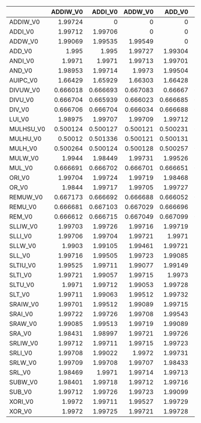 |           |   ADDIW_V0 |   ADDI_V0 |   ADDW_V0 |   ADD_V0 |   ANDI_V0 |   AND_V0 |   AUIPC_V0 |   DIVUW_V0 |   DIVU_V0 |   DIV_V0 |   LUI_V0 |   MULHSU_V0 |   MULHU_V0 |   MULH_V0 |   MULW_V0 |   MUL_V0 |   ORI_V0 |    OR_V0 |   REMUW_V0 |   REMU_V0 |   REM_V0 |   SLLIW_V0 |   SLLI_V0 |   SLLW_V0 |   SLL_V0 |   SLTIU_V0 |   SLTI_V0 |   SLTU_V0 |   SLT_V0 |   SRAIW_V0 |   SRAI_V0 |   SRAW_V0 |   SRA_V0 |   SRLIW_V0 |   SRLI_V0 |   SRLW_V0 |   SRL_V0 |   SUBW_V0 |   SUB_V0 |   XORI_V0 |   XOR_V0 |
|:----------|-----------:|----------:|----------:|---------:|----------:|---------:|-----------:|-----------:|----------:|---------:|---------:|------------:|-----------:|----------:|----------:|---------:|---------:|---------:|-----------:|----------:|---------:|-----------:|----------:|----------:|---------:|-----------:|----------:|----------:|---------:|-----------:|----------:|----------:|---------:|-----------:|----------:|----------:|---------:|----------:|---------:|----------:|---------:|
| ADDIW_V0  |   1.99724  |  0        |  0        | 0        |  0        | 0        |   0        |   0        |  0        | 0        | 0        |    0        |   0        |  0        |  0        | 0        | 0        | 0        |   0        |  0        | 0        |    0       |   0       |   0       |  0       |    0       |   0       |   0       |  0       |    0       |   0       |   0       |  0       |    0       |   0       |   0       |  0       |   0       |  0       |   0       |  0       |
| ADDI_V0   |   1.99712  |  1.99706  |  0        | 0        |  0        | 0        |   0        |   0        |  0        | 0        | 0        |    0        |   0        |  0        |  0        | 0        | 0        | 0        |   0        |  0        | 0        |    0       |   0       |   0       |  0       |    0       |   0       |   0       |  0       |    0       |   0       |   0       |  0       |    0       |   0       |   0       |  0       |   0       |  0       |   0       |  0       |
| ADDW_V0   |   1.99069  |  1.99535  |  1.99549  | 0        |  0        | 0        |   0        |   0        |  0        | 0        | 0        |    0        |   0        |  0        |  0        | 0        | 0        | 0        |   0        |  0        | 0        |    0       |   0       |   0       |  0       |    0       |   0       |   0       |  0       |    0       |   0       |   0       |  0       |    0       |   0       |   0       |  0       |   0       |  0       |   0       |  0       |
| ADD_V0    |   1.995    |  1.995    |  1.99727  | 1.99304  |  0        | 0        |   0        |   0        |  0        | 0        | 0        |    0        |   0        |  0        |  0        | 0        | 0        | 0        |   0        |  0        | 0        |    0       |   0       |   0       |  0       |    0       |   0       |   0       |  0       |    0       |   0       |   0       |  0       |    0       |   0       |   0       |  0       |   0       |  0       |   0       |  0       |
| ANDI_V0   |   1.9971   |  1.9971   |  1.99713  | 1.99701  |  1.99713  | 0        |   0        |   0        |  0        | 0        | 0        |    0        |   0        |  0        |  0        | 0        | 0        | 0        |   0        |  0        | 0        |    0       |   0       |   0       |  0       |    0       |   0       |   0       |  0       |    0       |   0       |   0       |  0       |    0       |   0       |   0       |  0       |   0       |  0       |   0       |  0       |
| AND_V0    |   1.98953  |  1.99714  |  1.9973   | 1.99504  |  1.99535  | 1.99095  |   0        |   0        |  0        | 0        | 0        |    0        |   0        |  0        |  0        | 0        | 0        | 0        |   0        |  0        | 0        |    0       |   0       |   0       |  0       |    0       |   0       |   0       |  0       |    0       |   0       |   0       |  0       |    0       |   0       |   0       |  0       |   0       |  0       |   0       |  0       |
| AUIPC_V0  |   1.66429  |  1.65929  |  1.66303  | 1.66428  |  1.6643   | 1.65692  |   0.666822 |   0        |  0        | 0        | 0        |    0        |   0        |  0        |  0        | 0        | 0        | 0        |   0        |  0        | 0        |    0       |   0       |   0       |  0       |    0       |   0       |   0       |  0       |    0       |   0       |   0       |  0       |    0       |   0       |   0       |  0       |   0       |  0       |   0       |  0       |
| DIVUW_V0  |   0.666018 |  0.666693 |  0.667083 | 0.66667  |  0.666708 | 0.666883 |   0.666704 |   0.333544 |  0        | 0        | 0        |    0        |   0        |  0        |  0        | 0        | 0        | 0        |   0        |  0        | 0        |    0       |   0       |   0       |  0       |    0       |   0       |   0       |  0       |    0       |   0       |   0       |  0       |    0       |   0       |   0       |  0       |   0       |  0       |   0       |  0       |
| DIVU_V0   |   0.666704 |  0.665939 |  0.666023 | 0.666685 |  0.666692 | 0.666699 |   0.666789 |   0.333544 |  0.333542 | 0        | 0        |    0        |   0        |  0        |  0        | 0        | 0        | 0        |   0        |  0        | 0        |    0       |   0       |   0       |  0       |    0       |   0       |   0       |  0       |    0       |   0       |   0       |  0       |    0       |   0       |   0       |  0       |   0       |  0       |   0       |  0       |
| DIV_V0    |   0.666706 |  0.666704 |  0.666034 | 0.666688 |  0.666704 | 0.666694 |   0.666564 |   0.333558 |  0.3355   | 0.333545 | 0        |    0        |   0        |  0        |  0        | 0        | 0        | 0        |   0        |  0        | 0        |    0       |   0       |   0       |  0       |    0       |   0       |   0       |  0       |    0       |   0       |   0       |  0       |    0       |   0       |   0       |  0       |   0       |  0       |   0       |  0       |
| LUI_V0    |   1.98975  |  1.99707  |  1.99709  | 1.99712  |  1.9972   | 1.99537  |   1.66502  |   0.666687 |  0.666675 | 0.667014 | 1.99589  |    0        |   0        |  0        |  0        | 0        | 0        | 0        |   0        |  0        | 0        |    0       |   0       |   0       |  0       |    0       |   0       |   0       |  0       |    0       |   0       |   0       |  0       |    0       |   0       |   0       |  0       |   0       |  0       |   0       |  0       |
| MULHSU_V0 |   0.500124 |  0.500127 |  0.500121 | 0.500231 |  0.500114 | 0.501234 |   0.501221 |   0.501476 |  0.500237 | 0.500114 | 0.500207 |    0.250689 |   0        |  0        |  0        | 0        | 0        | 0        |   0        |  0        | 0        |    0       |   0       |   0       |  0       |    0       |   0       |   0       |  0       |    0       |   0       |   0       |  0       |    0       |   0       |   0       |  0       |   0       |  0       |   0       |  0       |
| MULHU_V0  |   0.50012  |  0.501336 |  0.500121 | 0.500131 |  0.50013  | 0.50013  |   0.500101 |   0.500105 |  0.500124 | 0.500116 | 0.500112 |    0.250249 |   0.252544 |  0        |  0        | 0        | 0        | 0        |   0        |  0        | 0        |    0       |   0       |   0       |  0       |    0       |   0       |   0       |  0       |    0       |   0       |   0       |  0       |    0       |   0       |   0       |  0       |   0       |  0       |   0       |  0       |
| MULH_V0   |   0.500264 |  0.500124 |  0.500128 | 0.500257 |  0.501255 | 0.501507 |   0.500104 |   0.500123 |  0.500253 | 0.500125 | 0.500118 |    0.250257 |   0.250248 |  0.250265 |  0        | 0        | 0        | 0        |   0        |  0        | 0        |    0       |   0       |   0       |  0       |    0       |   0       |   0       |  0       |    0       |   0       |   0       |  0       |    0       |   0       |   0       |  0       |   0       |  0       |   0       |  0       |
| MULW_V0   |   1.9944   |  1.98449  |  1.99731  | 1.99526  |  1.99714  | 1.9871   |   1.6633   |   0.666689 |  0.66669  | 0.666704 | 1.99721  |    0.400173 |   0.400168 |  0.401735 |  0.999818 | 0        | 0        | 0        |   0        |  0        | 0        |    0       |   0       |   0       |  0       |    0       |   0       |   0       |  0       |    0       |   0       |   0       |  0       |    0       |   0       |   0       |  0       |   0       |  0       |   0       |  0       |
| MUL_V0    |   0.666691 |  0.666702 |  0.666701 | 0.666651 |  0.666709 | 0.66671  |   0.666666 |   0.666719 |  0.666735 | 0.666847 | 0.666684 |    0.288702 |   0.285959 |  0.285946 |  0.501211 | 0.333541 | 0        | 0        |   0        |  0        | 0        |    0       |   0       |   0       |  0       |    0       |   0       |   0       |  0       |    0       |   0       |   0       |  0       |    0       |   0       |   0       |  0       |   0       |  0       |   0       |  0       |
| ORI_V0    |   1.99704  |  1.99724  |  1.99719  | 1.98468  |  1.99497  | 1.9872   |   1.66507  |   0.66671  |  0.666821 | 0.666703 | 1.99721  |    0.50012  |   0.500124 |  0.500137 |  1.99531  | 0.666723 | 1.99087  | 0        |   0        |  0        | 0        |    0       |   0       |   0       |  0       |    0       |   0       |   0       |  0       |    0       |   0       |   0       |  0       |    0       |   0       |   0       |  0       |   0       |  0       |   0       |  0       |
| OR_V0     |   1.9844   |  1.99717  |  1.99705  | 1.99727  |  1.99712  | 1.99716  |   1.66032  |   0.666692 |  0.666997 | 0.666906 | 1.99532  |    0.500128 |   0.500125 |  0.500259 |  1.99089  | 0.666693 | 1.9872   | 1.997    |   0        |  0        | 0        |    0       |   0       |   0       |  0       |    0       |   0       |   0       |  0       |    0       |   0       |   0       |  0       |    0       |   0       |   0       |  0       |   0       |  0       |   0       |  0       |
| REMUW_V0  |   0.667173 |  0.666692 |  0.666688 | 0.666052 |  0.666632 | 0.667144 |   0.666975 |   0.333556 |  0.333549 | 0.33355  | 0.66702  |    0.500125 |   0.501211 |  0.501152 |  0.666709 | 0.6667   | 0.666705 | 0.666655 |   0.333553 |  0        | 0        |    0       |   0       |   0       |  0       |    0       |   0       |   0       |  0       |    0       |   0       |   0       |  0       |    0       |   0       |   0       |  0       |   0       |  0       |   0       |  0       |
| REMU_V0   |   0.666681 |  0.667103 |  0.667029 | 0.666696 |  0.6667   | 0.666702 |   0.666694 |   0.333553 |  0.333541 | 0.333555 | 0.666595 |    0.500442 |   0.500117 |  0.500088 |  0.666707 | 0.666722 | 0.666702 | 0.666707 |   0.33354  |  0.333553 | 0        |    0       |   0       |   0       |  0       |    0       |   0       |   0       |  0       |    0       |   0       |   0       |  0       |    0       |   0       |   0       |  0       |   0       |  0       |   0       |  0       |
| REM_V0    |   0.666612 |  0.666715 |  0.667049 | 0.667099 |  0.666696 | 0.666692 |   0.666672 |   0.335496 |  0.33355  | 0.335559 | 0.666684 |    0.500107 |   0.500124 |  0.5001   |  0.666693 | 0.666721 | 0.666705 | 0.66671  |   0.333544 |  0.335551 | 0.333544 |    0       |   0       |   0       |  0       |    0       |   0       |   0       |  0       |    0       |   0       |   0       |  0       |    0       |   0       |   0       |  0       |   0       |  0       |   0       |  0       |
| SLLIW_V0  |   1.99703  |  1.99726  |  1.99716  | 1.99719  |  1.99709  | 1.99713  |   1.66498  |   0.667064 |  0.666586 | 0.666679 | 1.99114  |    0.500242 |   0.500119 |  0.500127 |  1.99525  | 0.666686 | 1.99714  | 1.99725  |   0.66662  |  0.666684 | 0.66705  |    1.99731 |   0       |   0       |  0       |    0       |   0       |   0       |  0       |    0       |   0       |   0       |  0       |    0       |   0       |   0       |  0       |   0       |  0       |   0       |  0       |
| SLLI_V0   |   1.99706  |  1.99704  |  1.99721  | 1.9971   |  1.99121  | 1.98726  |   1.66503  |   0.666703 |  0.666662 | 0.666699 | 1.99725  |    0.501237 |   0.500201 |  0.500121 |  1.99723  | 0.666719 | 1.99104  | 1.99533  |   0.666713 |  0.66607  | 0.666618 |    1.99717 |   1.99711 |   0       |  0       |    0       |   0       |   0       |  0       |    0       |   0       |   0       |  0       |    0       |   0       |   0       |  0       |   0       |  0       |   0       |  0       |
| SLLW_V0   |   1.9903   |  1.99105  |  1.99461  | 1.99721  |  1.99517  | 1.99719  |   1.66496  |   0.666723 |  0.666865 | 0.666691 | 1.99726  |    0.500129 |   0.500244 |  0.500251 |  1.99713  | 0.666712 | 1.99717  | 1.99719  |   0.666706 |  0.666692 | 0.666687 |    1.99698 |   1.99527 |   1.9972  |  0       |    0       |   0       |   0       |  0       |    0       |   0       |   0       |  0       |    0       |   0       |   0       |  0       |   0       |  0       |   0       |  0       |
| SLL_V0    |   1.99716  |  1.99505  |  1.99723  | 1.99085  |  1.99724  | 1.99283  |   1.66508  |   0.666687 |  0.666703 | 0.667071 | 1.9953   |    0.500129 |   0.50012  |  0.500132 |  1.99123  | 0.666641 | 1.99723  | 1.99726  |   0.666715 |  0.666715 | 0.666689 |    1.99532 |   1.99728 |   1.99699 |  1.99089 |    0       |   0       |   0       |  0       |    0       |   0       |   0       |  0       |    0       |   0       |   0       |  0       |   0       |  0       |   0       |  0       |
| SLTIU_V0  |   1.99525  |  1.99711  |  1.99077  | 1.99149  |  1.99725  | 1.98719  |   1.66502  |   0.667083 |  0.66672  | 0.666701 | 1.99519  |    0.500121 |   0.500122 |  0.500123 |  1.9973   | 0.666689 | 1.99128  | 1.9972   |   0.66698  |  0.666587 | 0.66669  |    1.98732 |   1.99725 |   1.99717 |  1.99726 |    1.99721 |   0       |   0       |  0       |    0       |   0       |   0       |  0       |    0       |   0       |   0       |  0       |   0       |  0       |   0       |  0       |
| SLTI_V0   |   1.99721  |  1.99057  |  1.99715  | 1.9973   |  1.99712  | 1.99717  |   1.665    |   0.666718 |  0.666849 | 0.666632 | 1.99704  |    0.500144 |   0.501215 |  0.500136 |  1.99536  | 0.666722 | 1.99709  | 1.99724  |   0.666714 |  0.666695 | 0.666621 |    1.99714 |   1.9971  |   1.99727 |  1.9954  |    1.99499 |   1.99723 |   0       |  0       |    0       |   0       |   0       |  0       |    0       |   0       |   0       |  0       |   0       |  0       |   0       |  0       |
| SLTU_V0   |   1.9971   |  1.99712  |  1.99053  | 1.99728  |  1.99723  | 1.99718  |   1.66497  |   0.66672  |  0.66673  | 0.666713 | 1.99708  |    0.500258 |   0.500116 |  0.500255 |  1.99029  | 0.666708 | 1.99083  | 1.99087  |   0.667122 |  0.667013 | 0.666691 |    1.98725 |   1.99717 |   1.99527 |  1.98457 |    1.99076 |   1.99712 |   1.99715 |  0       |    0       |   0       |   0       |  0       |    0       |   0       |   0       |  0       |   0       |  0       |   0       |  0       |
| SLT_V0    |   1.99711  |  1.99063  |  1.99512  | 1.99732  |  1.99712  | 1.9873   |   1.66042  |   0.666703 |  0.666671 | 0.666934 | 1.9971   |    0.501205 |   0.501295 |  0.500126 |  1.99723  | 0.666698 | 1.99727  | 1.99731  |   0.66669  |  0.666661 | 0.66671  |    1.99523 |   1.99712 |   1.99724 |  1.99719 |    1.99728 |   1.9971  |   1.99722 |  1.9952  |    0       |   0       |   0       |  0       |    0       |   0       |   0       |  0       |   0       |  0       |   0       |  0       |
| SRAIW_V0  |   1.99701  |  1.99512  |  1.99089  | 1.99715  |  1.9971   | 1.9907   |   1.66357  |   0.666731 |  0.66669  | 0.666884 | 1.9971   |    0.500257 |   0.500033 |  0.500116 |  1.99716  | 0.666711 | 1.99725  | 1.9973   |   0.666694 |  0.66669  | 0.666693 |    1.99713 |   1.99723 |   1.99716 |  1.99728 |    1.99718 |   1.99486 |   1.99704 |  1.98998 |    1.9971  |   0       |   0       |  0       |    0       |   0       |   0       |  0       |   0       |  0       |   0       |  0       |
| SRAI_V0   |   1.99722  |  1.99726  |  1.99708  | 1.99543  |  1.99105  | 1.995    |   1.66508  |   0.666872 |  0.666883 | 0.666723 | 1.99711  |    0.500123 |   0.501479 |  0.501207 |  1.99708  | 0.667084 | 1.9971   | 1.9955   |   0.666722 |  0.666708 | 0.666709 |    1.99725 |   1.99728 |   1.99529 |  1.99719 |    1.99712 |   1.99714 |   1.99547 |  1.99707 |    1.99718 |   1.99718 |   0       |  0       |    0       |   0       |   0       |  0       |   0       |  0       |   0       |  0       |
| SRAW_V0   |   1.99085  |  1.99513  |  1.99719  | 1.99089  |  1.9972   | 1.98712  |   1.66509  |   0.666847 |  0.666705 | 0.666874 | 1.99529  |    0.500127 |   0.500118 |  0.500118 |  1.99717  | 0.666699 | 1.99525  | 1.99709  |   0.666996 |  0.667066 | 0.666694 |    1.99028 |   1.9972  |   1.99107 |  1.99551 |    1.99711 |   1.9906  |   1.99709 |  1.99717 |    1.99712 |   1.99527 |   1.99113 |  0       |    0       |   0       |   0       |  0       |   0       |  0       |   0       |  0       |
| SRA_V0    |   1.98431  |  1.98997  |  1.99721  | 1.99726  |  1.99495  | 1.99533  |   1.66501  |   0.666633 |  0.666697 | 0.666733 | 1.99711  |    0.501279 |   0.500123 |  0.500126 |  1.99722  | 0.666718 | 1.99521  | 1.9847   |   0.6671   |  0.666695 | 0.666716 |    1.99082 |   1.99527 |   1.9972  |  1.99335 |    1.99719 |   1.99713 |   1.99725 |  1.99724 |    1.9955  |   1.99709 |   1.99721 |  1.99726 |    0       |   0       |   0       |  0       |   0       |  0       |   0       |  0       |
| SRLIW_V0  |   1.99712  |  1.99711  |  1.99715  | 1.99723  |  1.99526  | 1.99716  |   1.6603   |   0.666982 |  0.66672  | 0.666711 | 1.99725  |    0.500131 |   0.500125 |  0.501192 |  1.99688  | 0.666869 | 1.99087  | 1.99729  |   0.666711 |  0.666698 | 0.667105 |    1.99726 |   1.99727 |   1.99716 |  1.9953  |    1.99712 |   1.99526 |   1.99724 |  1.9972  |    1.99708 |   1.99702 |   1.99719 |  1.9971  |    1.99723 |   0       |   0       |  0       |   0       |  0       |   0       |  0       |
| SRLI_V0   |   1.99708  |  1.99022  |  1.9972   | 1.99731  |  1.99711  | 1.99713  |   1.66502  |   0.66672  |  0.667052 | 0.666731 | 1.9971   |    0.500131 |   0.500122 |  0.500138 |  1.99727  | 0.666707 | 1.99704  | 1.9908   |   0.666695 |  0.666638 | 0.666713 |    1.99718 |   1.9971  |   1.99719 |  1.99716 |    1.99534 |   1.99729 |   1.99714 |  1.99716 |    1.99706 |   1.9971  |   1.99723 |  1.99728 |    1.99717 |   1.99715 |   0       |  0       |   0       |  0       |   0       |  0       |
| SRLW_V0   |   1.99709  |  1.99708  |  1.99707  | 1.98433  |  1.997    | 1.99715  |   1.66509  |   0.666847 |  0.666937 | 0.666924 | 1.99712  |    0.500127 |   0.50012  |  0.50013  |  1.98722  | 0.666869 | 1.9971   | 1.99545  |   0.666702 |  0.666693 | 0.666672 |    1.99532 |   1.99722 |   1.99715 |  1.99728 |    1.99728 |   1.9873  |   1.99706 |  1.99528 |    1.99123 |   1.99726 |   1.99711 |  1.9972  |    1.99531 |   1.99711 |   1.99718 |  0       |   0       |  0       |   0       |  0       |
| SRL_V0    |   1.98469  |  1.9971   |  1.99714  | 1.99713  |  1.9909   | 1.99104  |   1.6651   |   0.666669 |  0.66671  | 0.666698 | 1.99717  |    0.501235 |   0.501239 |  0.500137 |  1.99705  | 0.667008 | 1.99715  | 1.99729  |   0.66663  |  0.66699  | 0.666694 |    1.99728 |   1.99708 |   1.99518 |  1.99725 |    1.99048 |   1.99715 |   1.99712 |  1.99702 |    1.99144 |   1.99724 |   1.99728 |  1.99117 |    1.99098 |   1.99727 |   1.98707 |  1.99706 |   0       |  0       |   0       |  0       |
| SUBW_V0   |   1.98401  |  1.99718  |  1.99712  | 1.99716  |  1.99712  | 1.99728  |   1.6651   |   0.666694 |  0.666691 | 0.666837 | 1.99722  |    0.500226 |   0.500124 |  0.500236 |  1.99712  | 0.666875 | 1.99716  | 1.99145  |   0.666701 |  0.666626 | 0.666705 |    1.99099 |   1.99097 |   1.99728 |  1.99116 |    1.99719 |   1.99085 |   1.99091 |  1.99727 |    1.99712 |   1.99726 |   1.98682 |  1.99728 |    1.99542 |   1.99708 |   1.99115 |  1.99473 |   1.99714 |  0       |   0       |  0       |
| SUB_V0    |   1.99712  |  1.99726  |  1.99723  | 1.99099  |  1.99724  | 1.9973   |   1.66499  |   0.666979 |  0.666724 | 0.666725 | 1.99707  |    0.500144 |   0.501221 |  0.500134 |  1.99713  | 0.667038 | 1.9972   | 1.99727  |   0.666699 |  0.666696 | 0.666705 |    1.99544 |   1.99715 |   1.99703 |  1.98693 |    1.99716 |   1.99533 |   1.99715 |  1.99716 |    1.99707 |   1.99121 |   1.99535 |  1.99713 |    1.99711 |   1.99722 |   1.98706 |  1.9972  |   1.99527 |  1.99726 |   0       |  0       |
| XORI_V0   |   1.9972   |  1.99711  |  1.99527  | 1.99729  |  1.99121  | 1.9871   |   1.66043  |   0.666703 |  0.666708 | 0.666693 | 1.99529  |    0.500137 |   0.500126 |  0.500117 |  1.98697  | 0.666697 | 1.99714  | 1.99545  |   0.666622 |  0.666697 | 0.666705 |    1.99623 |   1.99711 |   1.99094 |  1.99709 |    1.99716 |   1.98716 |   1.99712 |  1.99719 |    1.99422 |   1.99712 |   1.99716 |  1.99714 |    1.9971  |   1.99717 |   1.99717 |  1.99714 |   1.99715 |  1.99722 |   1.99532 |  0       |
| XOR_V0    |   1.9972   |  1.99725  |  1.99721  | 1.99728  |  1.99722  | 1.99713  |   1.66496  |   0.666697 |  0.666687 | 0.666703 | 1.99718  |    0.500124 |   0.500136 |  0.500253 |  1.99732  | 0.666713 | 1.99722  | 1.99108  |   0.667013 |  0.666698 | 0.666704 |    1.99726 |   1.99715 |   1.99706 |  1.99717 |    1.99725 |   1.99716 |   1.98951 |  1.99721 |    1.99539 |   1.99711 |   1.99727 |  1.99726 |    1.99535 |   1.99726 |   1.99713 |  1.99716 |   1.99712 |  1.99525 |   1.99723 |  1.99713 |
